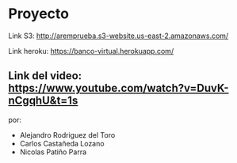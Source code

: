 # Proyecto

Link S3: http://aremprueba.s3-website.us-east-2.amazonaws.com/

Link heroku: https://banco-virtual.herokuapp.com/

Link del video: https://www.youtube.com/watch?v=DuvK-nCgqhU&t=1s
-------------
por:

* Alejandro Rodriguez del Toro
* Carlos Castañeda Lozano
* Nicolas Patiño Parra
